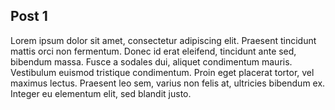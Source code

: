 ## Post 1

Lorem ipsum dolor sit amet, consectetur adipiscing elit. Praesent tincidunt mattis orci non fermentum. Donec id erat eleifend, tincidunt ante sed, bibendum massa. Fusce a sodales dui, aliquet condimentum mauris. Vestibulum euismod tristique condimentum. Proin eget placerat tortor, vel maximus lectus. Praesent leo sem, varius non felis at, ultricies bibendum ex. Integer eu elementum elit, sed blandit justo.
